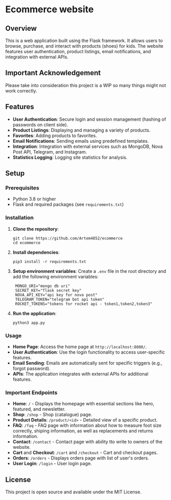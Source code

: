 # Ecommerce website

## Overview

This is a web application built using the Flask framework. It allows users to browse, purchase, and interact with products (shoes) for kids. The website features user authentication, product listings, email notifications, and integration with external APIs.

## Important Acknowledgement

Please take into consideration this project is a WIP so many things might not work correctly.

## Features

- **User Authentication**: Secure login and session management (hashing of passwords on client side).
- **Product Listings**: Displaying and managing a variety of products.
- **Favorites**: Adding products to favorites.
- **Email Notifications**: Sending emails using predefined templates.
- **Integration**: Integration with external services such as MongoDB, Nova Post API, Telegram, and Instagram.
- **Statistics Logging**: Logging site statistics for analysis.

## Setup

### Prerequisites

- Python 3.8 or higher
- Flask and required packages (see `requirements.txt`)

### Installation

1. **Clone the repository**:

   ```
   git clone https://github.com/Artem4852/ecommerce
   cd ecommerce
   ```

2. **Install dependencies**:

   ```
   pip3 install -r requirements.txt
   ```

3. **Setup environment variables**:
   Create a `.env` file in the root directory and add the following environment variables:

   ```
    MONGO_URI="mongo db uri"
    SECRET_KEY="flask secret key"
    NOVA_API_KEY="api key for nova post"
    TELEGRAM_TOKEN="telegram bot api token"
    ROCKET_TOKENS="tokens for rocket api - token1,token2,token3"
   ```

4. **Run the application**:
   ```
   python3 app.py
   ```

### Usage

- **Home Page**: Access the home page at `http://localhost:8080/`.
- **User Authentication**: Use the login functionality to access user-specific features.
- **Email Sending**: Emails are automatically sent for specific triggers (e.g., forgot password).
- **APIs**: The application integrates with external APIs for additional features.

### Important Endpoints

- **Home**: `/` - Displays the homepage with essential sections like hero, featured, and newsletter.
- **Shop**: `/shop` - Shop (catalogue) page.
- **Product Details**: `/product/<id>` - Detailed view of a specific product.
- **FAQ**: `/faq` - FAQ page with information about how to measure foot size correctly, shiping information, as well as replacements and returns information.
- **Contact**: `/contact` - Contact page with ability tto write to owners of the website.
- **Cart** and **Checkout**: `/cart` and `/checkout` - Cart and checkout pages.
- **Orders**: `/orders` - Displays orders page with list of user's orders.
- **User Login**: `/login` - User login page.

## License

This project is open source and available under the MIT License.
